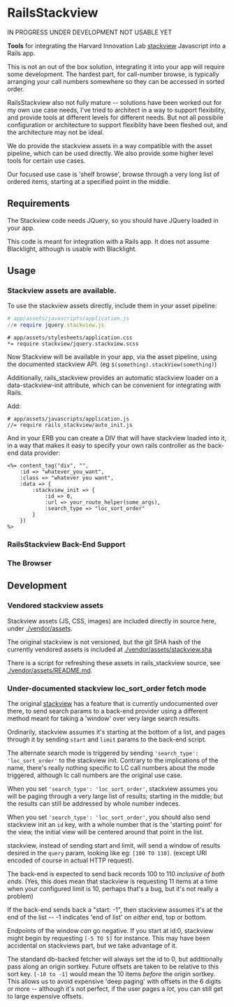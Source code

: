 # RailsStackview

IN PROGRESS UNDER DEVELOPMENT NOT USABLE YET

**Tools** for integrating the Harvard Innovation Lab [stackview](https://github.com/harvard-lil/stackview) Javascript into a Rails app. 

This is not an out of the box solution, integrating it into your app will require some development.
The hardest part, for call-number browse, is typically arranging your call numbers somewhere
so they can be accessed in sorted order. 

RailsStackview also not fully mature -- solutions have been worked out for my own use case needs,
I've tried to architect in a way to support flexibility, and provide tools at different levels
for different needs. But not all possibile configuration or architecture to support flexiblity
have been fleshed out, and the architecture may not be ideal. 

We do provide the stackview assets in a way compatible with the asset pipeline, which
can be used directly. We also provide some higher level tools for certain use cases. 

Our focused use case is 'shelf browse', browse through a very long list of ordered
items, starting at a specified point in the middle. 

## Requirements

The Stackview code needs JQuery, so you should have JQuery loaded in your app. 

This code is meant for integration with a Rails app. It does not assume Blacklight,
although is usable with Blacklight. 

## Usage

### Stackview assets are available. 

To use the stackview assets directly, include them in your asset pipeline:

~~~ruby
# app/assets/javascripts/application.js
//= require jquery.stackview.js
~~~

~~~
# app/assets/stylesheets/application.css
*= require stackview/jquery.stackview.scss
~~~

Now Stackview will be available in your app, via the asset pipeline,
using the documented stackview API. (eg `$(something).stackView(something)`)

Additionally, rails_stackview provides an automatic stackview loader
on a data-stackview-init attribute, which can be convenient for integrating
with Rails. 

Add: 

~~~
# app/assets/javascripts/application.js
//= require rails_stackview/auto_init.js
~~~

And in your ERB you can create a DIV that will have stackview loaded into it,
in a way that makes it easy to specify your own rails controller as the back-end data provider:

~~~erb
<%= content_tag("div", "",
    :id => "whatever_you_want",
    :class => "whatever you want",
    :data => {
        :stackview_init => {
            :id => 0,
            :url => your_route_helper(some_args),
            :search_type => "loc_sort_order"
        }
    })
%>
~~~

### RailsStackview Back-End Support

### The Browser

## Development

### Vendored stackview assets

Stackview assets (JS, CSS, images) are included directly in source here, 
under [./vendor/assets](./vendor/assets).

The original stackview is not versioned, but the git SHA hash of
the currently vendored assets is included at 
[./vendor/assets/stackview.sha](./vendor/assets/stackview.sha)

There is a script for refreshing these assets in rails_stackview source,
see [./vendor/assets/README.md](./vendor/assets/README.md).

### Under-documented stackview loc_sort_order fetch mode

The original [stackview](https://github.com/harvard-lil/stackview) has a feature
that is currently undocumented over there, to send search params to a back-end
provider using a different method meant for taking a 'window' over very large
search results. 

Ordinarily, stackview assumes it's starting at the bottom of a list, and pages
through it by sending `start` and `limit` params to the back-end script. 

The alternate search mode is triggered by sending `'search_type': 'loc_sort_order'`
to the stackview init.  Contrary to the implications of the name, there's
really nothing specific to LC call numbers about the mode triggered, although
lc call numbers are the original use case.

When you set `'search_type': 'loc_sort_order'`, stackview assumes you will
be paging through a very large list of results; starting in the middle; but the
results can still be addressed by whole number indeces. 

When you set `'search_type': 'loc_sort_order'`, you should also send stackview
init an `id` key, with a whole number that is the 'starting point' for the view,
the initial view will be centered around that point in the list. 

stackview, instead of sending start and limit, will send a window of results desired
in the `query` param, looking like eg: `[100 TO 110]`.  (except URI encoded of course in
actual HTTP request). 

The back-end is expected to send back records 100 to 110 _inclusive of both ends_.
(Yes, this does mean that stackview is requesting 11 items at a time when your
configured limit is 10, perhaps that's a bug, but it's not really a problem) 

If the back-end sends back a "start: -1", then stackview assumes it's at the
end of the list -- -1 indicates 'end of list' on _either_ end, top or bottom. 

Endpoints of the window _can_ go negative.  If you start at id:0, stackview
might begin by requesting `[-5 TO 5]` for instance. This may have been accidental
on stackviews part, but we take advantage of it. 

The standard db-backed fetcher will always set the id to 0, but additionally
pass along an origin sortkey.  Future offsets are taken to be relative to
this sort key.  `[-10 to -1]` would mean the 10 items _before_ the origin sortkey. 
This allows us to avoid expensive 'deep paging' with offsets in the 6 digits or more --
although it's not perfect, if the user pages a _lot_, you can still get to large
expensive offsets. 